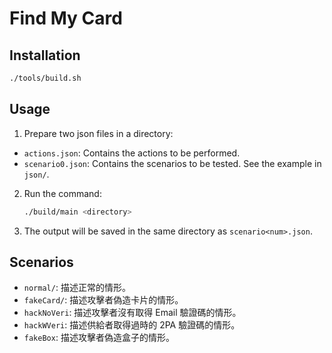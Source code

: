 # Find My Card

## Installation
```bash
./tools/build.sh
```

## Usage
1. Prepare two json files in a directory:
  - `actions.json`: Contains the actions to be performed.
  - `scenario0.json`: Contains the scenarios to be tested. See the example in `json/`.
  
2. Run the command:
    ```bash
    ./build/main <directory>
    ```
3. The output will be saved in the same directory as `scenario<num>.json`.

## Scenarios
- `normal/`: 描述正常的情形。
- `fakeCard/`: 描述攻擊者偽造卡片的情形。
- `hackNoVeri`: 描述攻擊者沒有取得 Email 驗證碼的情形。
- `hackWVeri`: 描述供給者取得過時的 2PA 驗證碼的情形。
- `fakeBox`: 描述攻擊者偽造盒子的情形。
